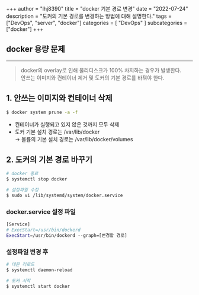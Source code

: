 +++
author = "lhj8390"
title = "docker 기본 경로 변경"
date = "2022-07-24"
description = "도커의 기본 경로를 변경하는 방법에 대해 설명한다."
tags = ["DevOps", "server", "docker"]
categories = [
    "DevOps"
]
subcategories = ["docker"]
+++

## docker 용량 문제
---
> docker의 overlay로 인해 물리디스크가 100% 차지하는 경우가 발생한다.<br/>
> 안쓰는 이미지와 컨테이너 제거 및 도커의 기본 경로를 바꿔야 한다.

## 1. 안쓰는 이미지와 컨테이너 삭제

```bash
$ docker system prune -a -f 
```

- 컨테이너가 실행되고 있지 않은 것까지 모두 삭제
- 도커 기본 설치 경로는 /var/lib/docker<br/>
    → 볼륨의 기본 설치 경로는 /var/lib/docker/volumes
    

## 2. 도커의 기본 경로 바꾸기

```bash
# docker 종료
$ systemctl stop docker

# 설정파일 수정
$ sudo vi /lib/systemd/system/docker.service
```

### docker.service 설정 파일

```bash
[Service]
# ExecStart=/usr/bin/dockerd
ExecStart=/usr/bin/dockerd --graph=[변경할 경로]
```

### 설정파일 변경 후

```bash
# 데몬 리로드
$ systemctl daemon-reload

# 도커 시작
$ systemctl start docker
```